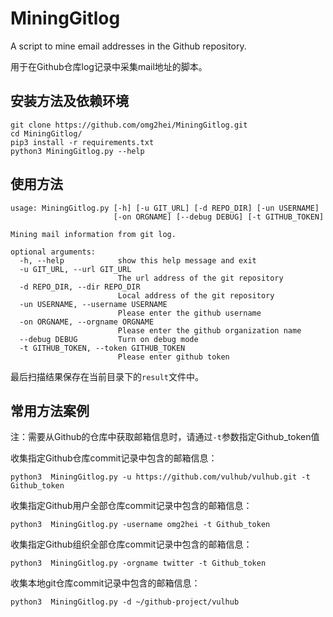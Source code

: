 # MiningGitlog
A script to mine email addresses in the Github repository.

用于在Github仓库log记录中采集mail地址的脚本。

## 安装方法及依赖环境
```
git clone https://github.com/omg2hei/MiningGitlog.git
cd MiningGitlog/
pip3 install -r requirements.txt
python3 MiningGitlog.py --help
```

## 使用方法
```
usage: MiningGitlog.py [-h] [-u GIT_URL] [-d REPO_DIR] [-un USERNAME]
                       [-on ORGNAME] [--debug DEBUG] [-t GITHUB_TOKEN]

Mining mail information from git log.

optional arguments:
  -h, --help            show this help message and exit
  -u GIT_URL, --url GIT_URL
                        The url address of the git repository
  -d REPO_DIR, --dir REPO_DIR
                        Local address of the git repository
  -un USERNAME, --username USERNAME
                        Please enter the github username
  -on ORGNAME, --orgname ORGNAME
                        Please enter the github organization name
  --debug DEBUG         Turn on debug mode
  -t GITHUB_TOKEN, --token GITHUB_TOKEN
                        Please enter github token
```
最后扫描结果保存在当前目录下的```result```文件中。

## 常用方法案例
注：需要从Github的仓库中获取邮箱信息时，请通过```-t```参数指定Github_token值

收集指定Github仓库commit记录中包含的邮箱信息：
```
python3  MiningGitlog.py -u https://github.com/vulhub/vulhub.git -t Github_token
```

收集指定Github用户全部仓库commit记录中包含的邮箱信息：
```
python3  MiningGitlog.py -username omg2hei -t Github_token
```

收集指定Github组织全部仓库commit记录中包含的邮箱信息：
```
python3  MiningGitlog.py -orgname twitter -t Github_token
```

收集本地git仓库commit记录中包含的邮箱信息：
```
python3  MiningGitlog.py -d ~/github-project/vulhub
```
